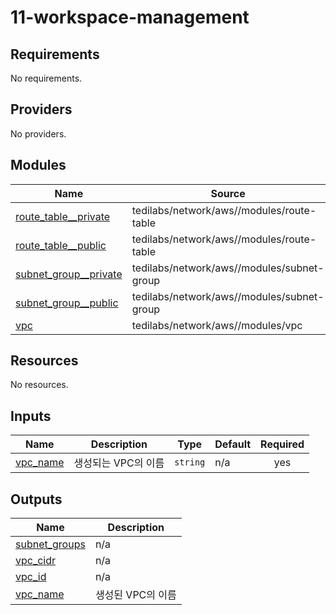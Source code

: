 # 11-workspace-management

<!-- BEGINNING OF PRE-COMMIT-TERRAFORM DOCS HOOK -->
## Requirements

No requirements.

## Providers

No providers.

## Modules

| Name | Source | Version |
|------|--------|---------|
| <a name="module_route_table__private"></a> [route\_table\_\_private](#module\_route\_table\_\_private) | tedilabs/network/aws//modules/route-table | 0.26.1 |
| <a name="module_route_table__public"></a> [route\_table\_\_public](#module\_route\_table\_\_public) | tedilabs/network/aws//modules/route-table | 0.26.1 |
| <a name="module_subnet_group__private"></a> [subnet\_group\_\_private](#module\_subnet\_group\_\_private) | tedilabs/network/aws//modules/subnet-group | 0.26.1 |
| <a name="module_subnet_group__public"></a> [subnet\_group\_\_public](#module\_subnet\_group\_\_public) | tedilabs/network/aws//modules/subnet-group | 0.26.1 |
| <a name="module_vpc"></a> [vpc](#module\_vpc) | tedilabs/network/aws//modules/vpc | 0.26.1 |

## Resources

No resources.

## Inputs

| Name | Description | Type | Default | Required |
|------|-------------|------|---------|:--------:|
| <a name="input_vpc_name"></a> [vpc\_name](#input\_vpc\_name) | 생성되는 VPC의 이름 | `string` | n/a | yes |

## Outputs

| Name | Description |
|------|-------------|
| <a name="output_subnet_groups"></a> [subnet\_groups](#output\_subnet\_groups) | n/a |
| <a name="output_vpc_cidr"></a> [vpc\_cidr](#output\_vpc\_cidr) | n/a |
| <a name="output_vpc_id"></a> [vpc\_id](#output\_vpc\_id) | n/a |
| <a name="output_vpc_name"></a> [vpc\_name](#output\_vpc\_name) | 생성된 VPC의 이름 |
<!-- END OF PRE-COMMIT-TERRAFORM DOCS HOOK -->
